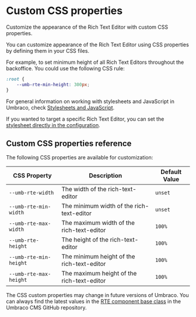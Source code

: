 # Custom CSS properties

Customize the appearance of the Rich Text Editor with custom CSS properties.

You can customize appearance of the Rich Text Editor using CSS properties by defining them in your CSS files.

For example, to set minimum height of all Rich Text Editors throughout the backoffice. You could use the following CSS rule:

```css
:root {
    --umb-rte-min-height: 300px;
}
```

For general information on working with stylesheets and JavaScript in Umbraco, check [Stylesheets and JavaScript](https://docs.umbraco.com/umbraco-cms/fundamentals/design/stylesheets-javascript).

If you wanted to target a specific Rich Text Editor, you can set the [stylesheet directly in the configuration](../configuration#stylesheets).


## Custom CSS properties reference

The following CSS properties are available for customization:

| CSS Property           | Description                                | Default Value |
| ---------------------- | ------------------------------------------ | ------------- |
| `--umb-rte-width`      | The width of the rich-text-editor          | `unset`       |
| `--umb-rte-min-width`  | The minimum width of the rich-text-editor  | `unset`       |
| `--umb-rte-max-width`  | The maximum width of the rich-text-editor  | `100%`        |
| `--umb-rte-height`     | The height of the rich-text-editor         | `100%`        |
| `--umb-rte-min-height` | The minimum height of the rich-text-editor | `100%`        |
| `--umb-rte-max-height` | The maximum height of the rich-text-editor | `100%`        |


The CSS custom properties may change in future versions of Umbraco. You can always find the latest values in the [RTE component base class](https://github.com/umbraco/Umbraco-CMS/blob/release-16.2.0/src/Umbraco.Web.UI.Client/src/packages/rte/components/rte-base.element.ts) in the Umbraco CMS GitHub repository.

